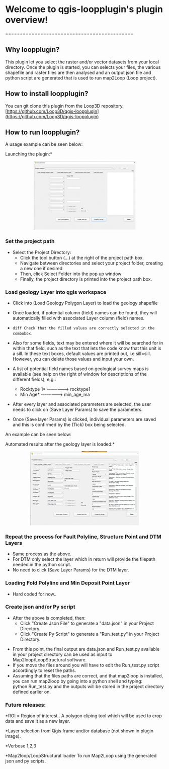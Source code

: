 
# Welcome to qgis-loopplugin's plugin overview!
============================================

## Why loopplugin?

This plugin let you select the raster and/or vector datasets from your local directory. Once the plugin is started, you can selects your files,
the various shapefile and raster files are then analysed and an output json file and python script are generated that is used to run map2Loop (Loop project).

## How to install **loopplugin**?

   You can git clone this plugin from the Loop3D repository. [https://github.com/Loop3D/qgis-loopplugin](https://github.com/Loop3D/qgis-loopplugin)

## How to run **loopplugin**?

A usage example can be seen below:

Launching the plugin:*

<p align="center">
  <img src="launch_plugin.gif?raw=true">
</p>

### Set the project path

- Select the Project Directory:
   * Click the tool button (...) at the right of the project path box.
   * Navigate between directories and select your project folder, creating a new one if desired
   * Then, click Select Folder into the pop up window
   * Finally, the project directory is printed into the project path box.

### Load geology Layer into qgis workspace

- Click into (Load Geology Polygon Layer) to load the geology shapefile
- Once loaded, if potential column (field) names can be found, they will automatically filled with associated Layer column (field) names.
-  ```diff Check that the filled values are correctly selected in the combobox.```
- Also for some fields, text may be entered where it will be searched for in within that field, such as the text that lets the code know that this unit is a sill. In these text boxes, default values are printed out, i.e sill=sill. However, you can delete those values and input your own.

- A list of potential field names based on geological survey maps is available (see help on the right of window for descriptions of the different fields), e.g.:
   * Rocktype 1* --------> rocktype1 
   * Min Age*    --------> min_age_ma

- After every layer and associated parameters are selected, the user needs to click  on (Save Layer Params) to save the parameters.
- Once (Save layer Params) is clicked, individual parameters are saved and this is 
	confirmed by the (Tick) box being selected.

 An example can be seen below:

 Automated results after the geology layer is loaded:*

<p align="center">
<img src="filter_geol_data.gif">
</p>

### Repeat the process for Fault Polyline, Structure Point and DTM Layers

- Same process as the above.
- For DTM only select the layer which in return will provide the filepath needed in the python script. 
- No need to click (Save Layer Params) for the DTM layer. 

### Loading Fold Polyline and Min Deposit Point Layer

- Hard coded for now..

### Create json and/or Py script

- After the above is completed, then:  
   * Click "Create Json File" to generate a "data.json" in your Project Directory.
   * Click "Create Py Script" to generate a "Run_test.py" in your Project Directory.

* From this point, the final output are data.json and Run_test.py available in your project directory can be used as input to Map2loop/LoopStructural software.    
* If you move the files around you will have to edit the Run_test.py script accordingly to reset the paths.
* Assuming that the files paths are correct, and that map2loop is installed, you can run map2loop by going into a python shell and typing:   
   python Run_test.py   and the outputs will be stored in the project directory defined earlier on. 

### Future releases:

  *ROI = Region of interest.. A polygon cliping tool which will be used to crop data and save it as a new layer.
  
  *Layer selection from Qgis frame and/or database (not shown in plugin image).

  *Verbose 1,2,3 

  *Map2loop/LoopStructural loader To run Map2Loop using the generated json and py scripts.

